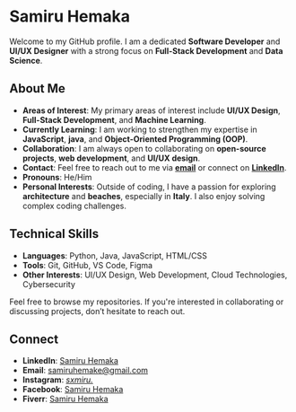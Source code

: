 # Samiru Hemaka

Welcome to my GitHub profile. I am a dedicated **Software Developer** and **UI/UX Designer** with a strong focus on **Full-Stack Development** and **Data Science**.

## About Me

- **Areas of Interest**: My primary areas of interest include **UI/UX Design**, **Full-Stack Development**,  and **Machine Learning**.
- **Currently Learning**: I am working to strengthen my expertise in **JavaScript**, **java**, and **Object-Oriented Programming (OOP)**.
- **Collaboration**: I am always open to collaborating on **open-source projects**, **web development**, and **UI/UX design**.
- **Contact**: Feel free to reach out to me via **[email](mailto:samiruhemake@gmail.com)** or connect on **[LinkedIn](https://www.linkedin.com/in/samiruhemaka)**.
- **Pronouns**: He/Him
- **Personal Interests**: Outside of coding, I have a passion for exploring **architecture** and **beaches**, especially in **Italy**. I also enjoy solving complex coding challenges.

## Technical Skills

- **Languages**: Python, Java, JavaScript, HTML/CSS
- **Tools**: Git, GitHub, VS Code, Figma
- **Other Interests**: UI/UX Design, Web Development, Cloud Technologies, Cybersecurity

Feel free to browse my repositories. If you're interested in collaborating or discussing projects, don’t hesitate to reach out.

## Connect

- **LinkedIn**: [Samiru Hemaka](https://www.linkedin.com/in/samiruhemaka)
- **Email**: [samiruhemake@gmail.com](mailto:samiruhemake@gmail.com)
- **Instagram**: [_sxmiru._](https://www.instagram.com/_sxmiru._/)
- **Facebook**: [Samiru Hemaka]([https://www.linkedin.com/in/samiruhemaka](https://www.facebook.com/profile.php?id=100081120676866))
- **Fiverr**: [Samiru Hemaka]([https://www.instagram.com/_sxmiru._/](https://www.fiverr.com/s/5r1doA4))

<!---
SamiruHemaka2004/SamiruHemaka2004 is a ✨ special ✨ repository because its `README.md` (this file) appears on your GitHub profile.
You can click the Preview link to take a look at your changes.
--->
